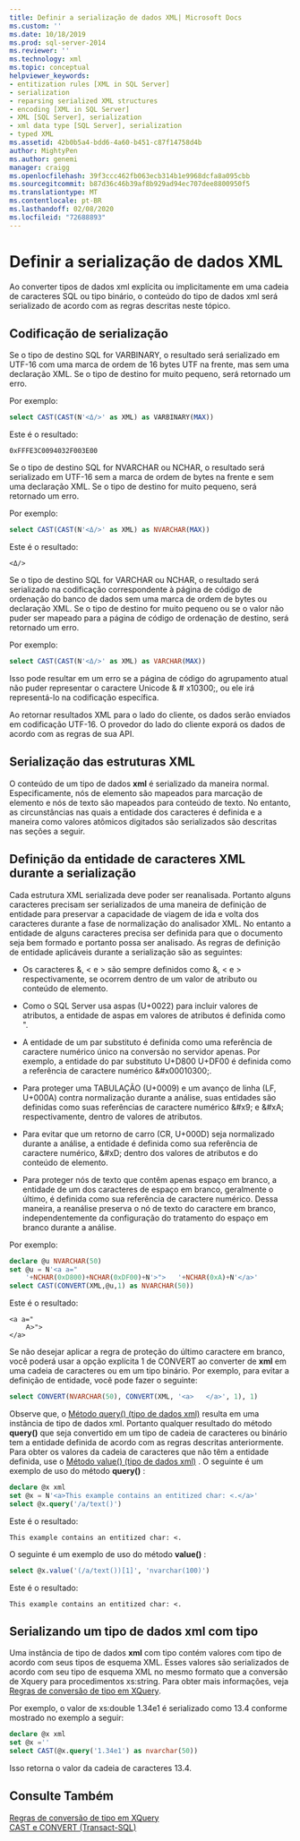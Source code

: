 ```yaml
---
title: Definir a serialização de dados XML| Microsoft Docs
ms.custom: ''
ms.date: 10/18/2019
ms.prod: sql-server-2014
ms.reviewer: ''
ms.technology: xml
ms.topic: conceptual
helpviewer_keywords:
- entitization rules [XML in SQL Server]
- serialization
- reparsing serialized XML structures
- encoding [XML in SQL Server]
- XML [SQL Server], serialization
- xml data type [SQL Server], serialization
- typed XML
ms.assetid: 42b0b5a4-bdd6-4a60-b451-c87f14758d4b
author: MightyPen
ms.author: genemi
manager: craigg
ms.openlocfilehash: 39f3ccc462fb063ecb314b1e9968dcfa8a095cbb
ms.sourcegitcommit: b87d36c46b39af8b929ad94ec707dee8800950f5
ms.translationtype: MT
ms.contentlocale: pt-BR
ms.lasthandoff: 02/08/2020
ms.locfileid: "72688893"
---
```

# <a name="define-the-serialization-of-xml-data"></a>Definir a serialização de dados XML
  Ao converter tipos de dados xml explícita ou implicitamente em uma cadeia de caracteres SQL ou tipo binário, o conteúdo do tipo de dados xml será serializado de acordo com as regras descritas neste tópico.  
  
## <a name="serialization-encoding"></a>Codificação de serialização  
 Se o tipo de destino SQL for VARBINARY, o resultado será serializado em UTF-16 com uma marca de ordem de 16 bytes UTF na frente, mas sem uma declaração XML. Se o tipo de destino for muito pequeno, será retornado um erro.  
  
 Por exemplo:  
  
```sql
select CAST(CAST(N'<Δ/>' as XML) as VARBINARY(MAX))  
```  
  
 Este é o resultado:  
  
```  
0xFFFE3C0094032F003E00  
```  
  
 Se o tipo de destino SQL for NVARCHAR ou NCHAR, o resultado será serializado em UTF-16 sem a marca de ordem de bytes na frente e sem uma declaração XML. Se o tipo de destino for muito pequeno, será retornado um erro.  
  
 Por exemplo:  
  
```sql
select CAST(CAST(N'<Δ/>' as XML) as NVARCHAR(MAX))  
```  
  
 Este é o resultado:  
  
```  
<Δ/>  
```  
  
 Se o tipo de destino SQL for VARCHAR ou NCHAR, o resultado será serializado na codificação correspondente à página de código de ordenação do banco de dados sem uma marca de ordem de bytes ou declaração XML. Se o tipo de destino for muito pequeno ou se o valor não puder ser mapeado para a página de código de ordenação de destino, será retornado um erro.  
  
 Por exemplo:  
  
```sql
select CAST(CAST(N'<Δ/>' as XML) as VARCHAR(MAX))  
```  
  
 Isso pode resultar em um erro se a página de código do agrupamento atual não puder representar o caractere Unicode & # x10300;, ou ele irá representá-lo na codificação específica.  
  
 Ao retornar resultados XML para o lado do cliente, os dados serão enviados em codificação UTF-16. O provedor do lado do cliente exporá os dados de acordo com as regras de sua API.  
  
## <a name="serialization-of-the-xml-structures"></a>Serialização das estruturas XML  
 O conteúdo de um tipo de dados **xml** é serializado da maneira normal. Especificamente, nós de elemento são mapeados para marcação de elemento e nós de texto são mapeados para conteúdo de texto. No entanto, as circunstâncias nas quais a entidade dos caracteres é definida e a maneira como valores atômicos digitados são serializados são descritas nas seções a seguir.  
  
## <a name="entitization-of-xml-characters-during-serialization"></a>Definição da entidade de caracteres XML durante a serialização  
 Cada estrutura XML serializada deve poder ser reanalisada. Portanto alguns caracteres precisam ser serializados de uma maneira de definição de entidade para preservar a capacidade de viagem de ida e volta dos caracteres durante a fase de normalização do analisador XML. No entanto a entidade de alguns caracteres precisa ser definida para que o documento seja bem formado e portanto possa ser analisado. As regras de definição de entidade aplicáveis durante a serialização são as seguintes:  
  
-   Os caracteres &, \< e > são sempre definidos como &amp;, &lt; e &gt; respectivamente, se ocorrem dentro de um valor de atributo ou conteúdo de elemento.  
  
-   Como o SQL Server usa aspas (U+0022) para incluir valores de atributos, a entidade de aspas em valores de atributos é definida como &quot;.  
  
-   A entidade de um par substituto é definida como uma referência de caractere numérico único na conversão no servidor apenas. Por exemplo, a entidade do par substituto U+D800 U+DF00 é definida como a referência de caractere numérico &\#x00010300;.  
  
-   Para proteger uma TABULAÇÃO (U+0009) e um avanço de linha (LF, U+000A) contra normalização durante a análise, suas entidades são definidas como suas referências de caractere numérico &\#x9; e &\#xA; respectivamente, dentro de valores de atributos.  
  
-   Para evitar que um retorno de carro (CR, U+000D) seja normalizado durante a análise, a entidade é definida como sua referência de caractere numérico, &\#xD; dentro dos valores de atributos e do conteúdo de elemento.  
  
-   Para proteger nós de texto que contêm apenas espaço em branco, a entidade de um dos caracteres de espaço em branco, geralmente o último, é definida como sua referência de caractere numérico. Dessa maneira, a reanálise preserva o nó de texto do caractere em branco, independentemente da configuração do tratamento do espaço em branco durante a análise.  
  
 Por exemplo:  
  
```sql
declare @u NVARCHAR(50)  
set @u = N'<a a="  
    '+NCHAR(0xD800)+NCHAR(0xDF00)+N'>">   '+NCHAR(0xA)+N'</a>'  
select CAST(CONVERT(XML,@u,1) as NVARCHAR(50))  
```  
  
 Este é o resultado:  
  
```  
<a a="  
    𐌀>">     
</a>  
```  
  
 Se não desejar aplicar a regra de proteção do último caractere em branco, você poderá usar a opção explícita 1 de CONVERT ao converter de **xml** em uma cadeia de caracteres ou em um tipo binário. Por exemplo, para evitar a definição de entidade, você pode fazer o seguinte:  
  
```sql
select CONVERT(NVARCHAR(50), CONVERT(XML, '<a>   </a>', 1), 1)  
```  
  
 Observe que, o [Método query() (tipo de dados xml)](/sql/t-sql/xml/query-method-xml-data-type) resulta em uma instância de tipo de dados xml. Portanto qualquer resultado do método **query()** que seja convertido em um tipo de cadeia de caracteres ou binário tem a entidade definida de acordo com as regras descritas anteriormente. Para obter os valores da cadeia de caracteres que não têm a entidade definida, use o [Método value() (tipo de dados xml)](/sql/t-sql/xml/value-method-xml-data-type) . O seguinte é um exemplo de uso do método **query()** :  
  
```sql
declare @x xml  
set @x = N'<a>This example contains an entitized char: <.</a>'  
select @x.query('/a/text()')  
```  
  
 Este é o resultado:  
  
```  
This example contains an entitized char: <.  
```  
  
 O seguinte é um exemplo de uso do método **value()** :  
  
```sql
select @x.value('(/a/text())[1]', 'nvarchar(100)')  
```  
  
 Este é o resultado:  
  
```  
This example contains an entitized char: <.  
```  
  
## <a name="serializing-a-typed-xml-data-type"></a>Serializando um tipo de dados xml com tipo  
 Uma instância de tipo de dados **xml** com tipo contém valores com tipo de acordo com seus tipos de esquema XML. Esses valores são serializados de acordo com seu tipo de esquema XML no mesmo formato que a conversão de Xquery para procedimentos xs:string. Para obter mais informações, veja [Regras de conversão de tipo em XQuery](/sql/xquery/type-casting-rules-in-xquery).  
  
 Por exemplo, o valor de xs:double 1.34e1 é serializado como 13.4 conforme mostrado no exemplo a seguir:  
  
```sql
declare @x xml  
set @x =''  
select CAST(@x.query('1.34e1') as nvarchar(50))  
```  
  
 Isso retorna o valor da cadeia de caracteres 13.4.  
  
## <a name="see-also"></a>Consulte Também  
 [Regras de conversão de tipo em XQuery](/sql/xquery/type-casting-rules-in-xquery)   
 [CAST e CONVERT &#40;Transact-SQL&#41;](/sql/t-sql/functions/cast-and-convert-transact-sql)  
  
  
